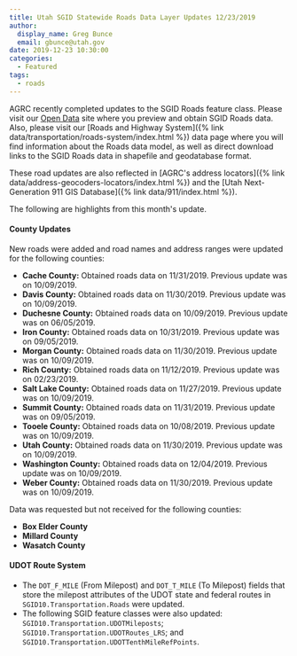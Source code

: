 ```yaml
---
title: Utah SGID Statewide Roads Data Layer Updates 12/23/2019
author:
  display_name: Greg Bunce
  email: gbunce@utah.gov
date: 2019-12-23 10:30:00
categories:
  - Featured
tags:
  - roads
---
```


AGRC recently completed updates to the SGID Roads feature class. Please visit our [Open Data](https://opendata.gis.utah.gov/datasets/utah-roads) site where you preview and obtain SGID Roads data. Also, please visit our [Roads and Highway System]({% link data/transportation/roads-system/index.html %}) data page where you will find information about the Roads data model, as well as direct download links to the SGID Roads data in shapefile and geodatabase format.

These road updates are also reflected in [AGRC's address locators]({% link data/address-geocoders-locators/index.html %}) and the [Utah Next-Generation 911 GIS Database]({% link data/911/index.html %}).

The following are highlights from this month's update.

#### County Updates

New roads were added and road names and address ranges were updated for the following counties:

- **Cache County:** Obtained roads data on 11/31/2019. Previous update was on 10/09/2019.
- **Davis County:** Obtained roads data on 11/30/2019. Previous update was on 10/09/2019.
- **Duchesne County:** Obtained roads data on 10/09/2019. Previous update was on 06/05/2019.
- **Iron County:** Obtained roads data on 10/31/2019. Previous update was on 09/05/2019.
- **Morgan County:** Obtained roads data on 11/30/2019. Previous update was on 10/09/2019.
- **Rich County:** Obtained roads data on 11/12/2019. Previous update was on 02/23/2019.
- **Salt Lake County:** Obtained roads data on 11/27/2019. Previous update was on 10/09/2019.
- **Summit County:** Obtained roads data on 11/31/2019. Previous update was on 09/05/2019.
- **Tooele County:** Obtained roads data on 10/08/2019. Previous update was on 10/09/2019.
- **Utah County:** Obtained roads data on 11/30/2019. Previous update was on 10/09/2019.
- **Washington County:** Obtained roads data on 12/04/2019. Previous update was on 10/09/2019.
- **Weber County:** Obtained roads data on 11/30/2019. Previous update was on 10/09/2019.

Data was requested but not received for the following counties:

- **Box Elder County**
- **Millard County**
- **Wasatch County**

#### UDOT Route System

- The `DOT_F_MILE` (From Milepost) and `DOT_T_MILE` (To Milepost) fields that store the milepost attributes of the UDOT state and federal routes in `SGID10.Transportation.Roads` were updated.
- The following SGID feature classes were also updated: `SGID10.Transportation.UDOTMileposts`; `SGID10.Transportation.UDOTRoutes_LRS`; and `SGID10.Transportation.UDOTTenthMileRefPoints`.
